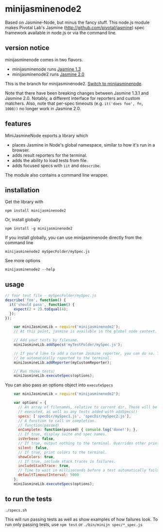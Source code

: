 minijasminenode2
======

Based on Jasmine-Node, but minus the fancy stuff.
This node.js module makes Pivotal Lab's Jasmine
(http://github.com/pivotal/jasmine) spec framework available in
node.js or via the command line.

version notice
--------------

minijasminenode comes in two flavors.

 - minijasminenode runs [Jasmine 1.3](http://jasmine.github.io/1.3/introduction.html)
 - minijasminenode2 runs [Jasmine 2.0](http://jasmine.github.io/2.0/introduction.html)

This is the branch for minijasminenode2. [Switch to minijasminenode](https://github.com/juliemr/minijasminenode/tree/jasmine1).

Note that there have been breaking changes between Jasmine 1.3.1 and Jasmine 2.0.
Notably, a different interface for reporters and custom matchers. Also, note that
per-spec timeouts (e.g. `it('does foo', fn, 1000))` no longer work in Jasmine 2.0.

features
--------

MiniJasmineNode exports a library which
- places Jasmine in Node's global namespace, similar to how it's run in a browser.
- adds result reporters for the terminal.
- adds the ability to load tests from file.
- adds focused specs with `iit` and `ddescribe`.

The module also contains a command line wrapper.

installation
------------

Get the library with

    npm install minijasminenode2

Or, install globally

    npm install -g minijasminenode2

If you install globally, you can use minijasminenode directly from the command line

    minijasminenode2 mySpecFolder/mySpec.js

See more options

    minijasminenode2 --help

usage
-----
```javascript
// Your test file - mySpecFolder/mySpec.js
describe('foo', function() {
  it('should pass', function() {
    expect(2 + 2).toEqual(4);
  });
});
```


```javascript
    var miniJasmineLib = require('minijasminenode2');
    // At this point, jasmine is available in the global node context.

    // Add your tests by filename.
    miniJasmineLib.addSpecs('myTestFolder/mySpec.js');

    // If you'd like to add a custom Jasmine reporter, you can do so. Tests will
    // be automatically reported to the terminal.
    miniJasmineLib.addReporter(myCustomReporter);

    // Run those tests!
    miniJasmineLib.executeSpecs(options);
```

You can also pass an options object into `executeSpecs`

````javascript
    var miniJasmineLib = require('minijasminenode2');

    var options = {
      // An array of filenames, relative to current dir. These will be
      // executed, as well as any tests added with addSpecs()
      specs: ['specDir/mySpec1.js', 'specDir/mySpec2.js'],
      // A function to call on completion.
      // function(passed)
      onComplete: function(passed) { console.log('done!'); },
      // If true, display suite and spec names.
      isVerbose: false,
      // If true, output nothing to the terminal. Overrides other printing options.
      silent: false,
      // If true, print colors to the terminal.
      showColors: true,
      // If true, include stack traces in failures.
      includeStackTrace: true,
      // Time to wait in milliseconds before a test automatically fails
      defaultTimeoutInterval: 5000
    };
    miniJasmineLib.executeSpecs(options);
````


to run the tests
----------------
`./specs.sh`

This will run passing tests as well as show examples of how failures look. To run only passing tests, use `npm test` or `./bin/minijn spec/*_spec.js`

